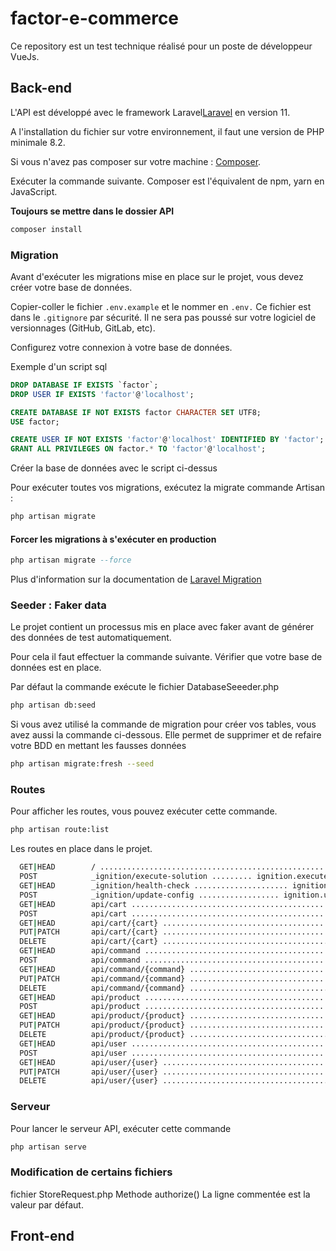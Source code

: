# factor-e-commerce
Ce repository est un test technique réalisé pour un poste de développeur VueJs.

## Back-end

L'API est développé avec le framework Laravel[Laravel](https://laravel.com/docs/11.x) en version 11.

A l'installation du fichier sur votre environnement, il faut une version de PHP minimale 8.2.

Si vous n'avez pas composer sur votre machine : [Composer](https://getcomposer.org/).

Exécuter la commande suivante. Composer est l'équivalent de npm, yarn en JavaScript.

**Toujours se mettre dans le dossier API**

```bash
composer install
```

### Migration

Avant d'exécuter les migrations mise en place sur le projet, vous devez créer votre base de données.

Copier-coller le fichier ```.env.example``` et le nommer en ```.env.``` Ce fichier est dans le ```.gitignore``` par sécurité. Il ne sera pas poussé sur votre logiciel de versionnages (GitHub, GitLab, etc).

Configurez votre connexion à votre base de données.

Exemple d'un script sql 
```sql
DROP DATABASE IF EXISTS `factor`;
DROP USER IF EXISTS 'factor'@'localhost';

CREATE DATABASE IF NOT EXISTS factor CHARACTER SET UTF8;
USE factor;

CREATE USER IF NOT EXISTS 'factor'@'localhost' IDENTIFIED BY 'factor';
GRANT ALL PRIVILEGES ON factor.* TO 'factor'@'localhost';
```

Créer la base de données avec le script ci-dessus

Pour exécuter toutes vos migrations, exécutez la migrate commande Artisan :

```sql
php artisan migrate
```

#### Forcer les migrations à s'exécuter en production

```sql
php artisan migrate --force
```

Plus d'information sur la documentation de [Laravel Migration](https://laravel.com/docs/7.x/migrations)

### Seeder : Faker data

Le projet contient un processus mis en place avec faker avant de générer des données de test automatiquement.

Pour cela il faut effectuer la commande suivante. Vérifier que votre base de données est en place.

Par défaut la commande exécute le fichier DatabaseSeeeder.php

```bash
php artisan db:seed
```

Si vous avez utilisé la commande de migration pour créer vos tables, vous avez aussi la commande ci-dessous. Elle permet de supprimer et de refaire votre BDD en mettant les fausses données

```bash
php artisan migrate:fresh --seed
```

### Routes

Pour afficher les routes, vous pouvez exécuter cette commande.
```bash
php artisan route:list
```

Les routes en place dans le projet.

```bash
  GET|HEAD        / ................................................................................................................  
  POST            _ignition/execute-solution ......... ignition.executeSolution › Spatie\LaravelIgnition › ExecuteSolutionController  
  GET|HEAD        _ignition/health-check ..................... ignition.healthCheck › Spatie\LaravelIgnition › HealthCheckController  
  POST            _ignition/update-config .................. ignition.updateConfig › Spatie\LaravelIgnition › UpdateConfigController  
  GET|HEAD        api/cart ....................................................................... cart.index › CartController@index  
  POST            api/cart ....................................................................... cart.store › CartController@store  
  GET|HEAD        api/cart/{cart} .................................................................. cart.show › CartController@show  
  PUT|PATCH       api/cart/{cart} .............................................................. cart.update › CartController@update  
  DELETE          api/cart/{cart} ............................................................ cart.destroy › CartController@destroy  
  GET|HEAD        api/command .............................................................. command.index › CommandController@index  
  POST            api/command .............................................................. command.store › CommandController@store  
  GET|HEAD        api/command/{command} ...................................................... command.show › CommandController@show  
  PUT|PATCH       api/command/{command} .................................................. command.update › CommandController@update  
  DELETE          api/command/{command} ................................................ command.destroy › CommandController@destroy  
  GET|HEAD        api/product .............................................................. product.index › ProductController@index  
  POST            api/product .............................................................. product.store › ProductController@store  
  GET|HEAD        api/product/{product} ...................................................... product.show › ProductController@show  
  PUT|PATCH       api/product/{product} .................................................. product.update › ProductController@update  
  DELETE          api/product/{product} ................................................ product.destroy › ProductController@destroy  
  GET|HEAD        api/user ....................................................................... user.index › UserController@index  
  POST            api/user ....................................................................... user.store › UserController@store  
  GET|HEAD        api/user/{user} .................................................................. user.show › UserController@show  
  PUT|PATCH       api/user/{user} .............................................................. user.update › UserController@update  
  DELETE          api/user/{user} ............................................................ user.destroy › UserController@destroy 
```

### Serveur

Pour lancer le serveur API, exécuter cette commande

```bash
php artisan serve
```


### Modification de certains fichiers

fichier StoreRequest.php
Methode authorize()
La ligne commentée est la valeur par défaut. 

## Front-end